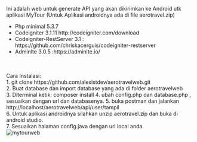 Ini adalah web untuk generate API yang akan dikirimkan ke Android utk aplikasi MyTour (Untuk Aplikasi androidnya ada di file aerotravel.zip)</br>
<ul>
	<li>Php minimal 5.3.7</li>
	<li>Codeigniter 3.1.11 http://codeigniter.com/download</li>
	<li>Codeigniter-RestServer 3.1 : https://github.com/chriskacerguis/codeigniter-restserver</li>
	<li>Adminlte 3.0.5 :https://adminlte.io/</li>	
</ul>
</br></br>
Cara Instalasi:</br>
1. git clone https://github.com/alexistdev/aerotravelweb.git</br>
2. Buat database dan import database yang ada di folder aerotravelweb</br>
3. Diterminal ketik: composer install
4. ubah config.php dan database.php , sesuaikan dengan url dan databasenya.
5. buka postman dan jalankan http://localhost/aerotravelweb/api/user/tampil</br>
6. Untuk aplikasi androidnya silahkan unzip aerotravel.zip dan buka di android studio.</br>
7. Sesuaikan halaman config.java dengan url local anda.</br>

<img src="https://i.postimg.cc/vZBZ548H/postman.png" alt="mytourweb" />
